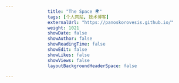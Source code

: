 ---
                title: "The Space 🌍"
                tags: [个人网站, 技术博客]
                externalUrl: "https://panoskorovesis.github.io/"
                weight: 1021
                showDate: false
                showAuthor: false
                showReadingTime: false
                showEdit: false
                showLikes: false
                showViews: false
                layoutBackgroundHeaderSpace: false
                ---

